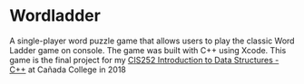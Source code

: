 # Wordladder
A single-player word puzzle game that allows users to play the classic Word Ladder game on console.
The game was built with C++ using Xcode. This game is the final project for my [CIS252 Introduction to Data Structures - C++](https://catalog.canadacollege.edu/current/courses/computer-science/cis-252.php) at Cañada College in 2018
